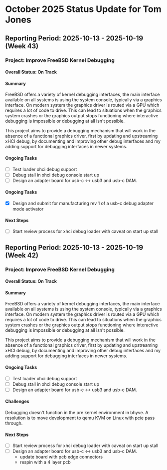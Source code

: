 # October 2025 Status Update for Tom Jones

## **Reporting Period:** 2025-10-13 - 2025-10-19 (Week 43)

### Project: Improve FreeBSD Kernel Debugging
#### **Overall Status:** On Track
#### **Summary**

FreeBSD offers a variety of kernel debugging interfaces, the main interface
available on all systems is using the system console, typically via a graphics
interface. On modern system the graphics driver is routed via a GPU which
requires a lot of code to drive. This can lead to situations when the graphics
system crashes or the graphics output stops functioning where interactive
debugging is impossible or debugging at all isn't possible.

This project aims to provide a debugging mechanism that will work in the
absence of a functional graphics driver, first by updating and upstreaming xHCI
debug, by documenting and improving other debug interfaces and my adding
support for debugging interfaces in newer systems.

#### **Ongoing Tasks**

- [ ] Test loader xhci debug support
- [ ] Debug stall in xhci debug console start up
- [ ] Design an adapter board for usb-c <-> usb3 and usb-c DAM.

#### **Ongoing Tasks**

- [x] Design and submit for manufacturing rev 1 of a usb-c debug adapter mode
      activator

#### **Next Steps**

- [ ] Start review process for xhci debug loader with caveat on start up stall

## **Reporting Period:** 2025-10-13 - 2025-10-19 (Week 42)

### Project: Improve FreeBSD Kernel Debugging
#### **Overall Status:** On Track
#### **Summary**

FreeBSD offers a variety of kernel debugging interfaces, the main interface
available on all systems is using the system console, typically via a graphics
interface. On modern system the graphics driver is routed via a GPU which
requires a lot of code to drive. This can lead to situations when the graphics
system crashes or the graphics output stops functioning where interactive
debugging is impossible or debugging at all isn't possible.

This project aims to provide a debugging mechanism that will work in the
absence of a functional graphics driver, first by updating and upstreaming xHCI
debug, by documenting and improving other debug interfaces and my adding
support for debugging interfaces in newer systems.

#### **Ongoing Tasks**

- [ ] Test loader xhci debug support
- [ ] Debug stall in xhci debug console start up
- [ ] Design an adapter board for usb-c <-> usb3 and usb-c DAM.

#### **Challenges**

Debugging doesn't function in the pre kernel environment in bhyve. A resolution
is to move development to qemu KVM on Linux with pcie pass through.

#### **Next Steps**

- [ ] Start review process for xhci debug loader with caveat on start up stall
- [ ] Design an adapter board for usb-c <-> usb3 and usb-c DAM.
    - update board with pcb edge connectors
    - respin with a 4 layer pcb
